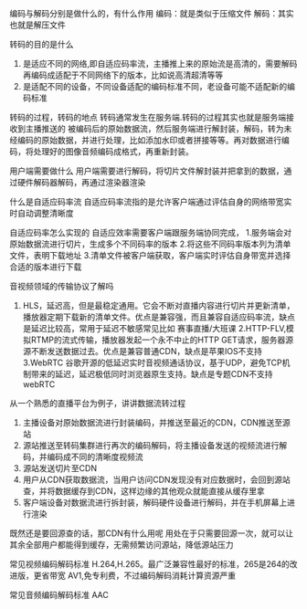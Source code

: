 编码与解码分别是做什么的，有什么作用
编码：就是类似于压缩文件
解码：其实也就是解压文件 

转码的目的是什么
1. 是适应不同的网络,即自适应码率流，主播推上来的原始流是高清的，需要解码再编码成适配于不同网络下的版本，比如说高清超清等等
2. 是适配不同的设备，不同设备适配的编码标准不同，老设备可能不适配新的编码标准

转码的过程，转码的地点
转码通常发生在服务端.转码的过程其实也就是服务端接收到主播推送的 被编码后的原始数据流，然后服务端进行解封装，解码，转为未经编码的原始数据，并进行处理，比如添加水印或者拼接等等。再对数据进行编码，将处理好的图像音频编码成格式，再重新封装。

用户端需要做什么
用户端需要进行解码，将切片文件解封装并把拿到的数据，通过硬件解码器解码，再通过渲染器渲染

什么是自适应码率流
自适应码率流指的是允许客户端通过评估自身的网络带宽实时自动调整清晰度

自适应码率怎么实现的
自适应效率需要客户端跟服务端协同完成，
1.服务端会对原始数据流进行切片，生成多个不同码率的版本
2.将这些不同码率版本列为清单文件，表明下载地址
3.清单文件被客户端获取，客户端实时评估自身带宽并选择合适的版本进行下载

音视频领域的传输协议了解吗
1. HLS，延迟高，但是最稳定通用。它会不断对直播内容进行切片并更新清单，播放器定期下载新的清单文件。优点是兼容强，而且兼容自适应码率流，缺点是延迟比较高，常用于延迟不敏感常见比如 赛事直播/大班课
2.HTTP-FLV,模拟RTMP的流式传输，播放器发起一个永不中止的HTTP GET请求，服务器源源不断发送数据过去。优点是兼容普通CDN，缺点是苹果IOS不支持
3.WebRTC 谷歌开源的低延迟实时音视频通话协议，基于UDP，避免TCP机制带来的延迟，延迟极低同时浏览器原生支持。缺点是专题CDN不支持webRTC

从一个熟悉的直播平台为例子，讲讲数据流转过程
1. 主播设备对原始数据流进行封装编码，并推送至最近的CDN，CDN推送至源站
2. 源站推送至转码集群进行再次的编码解码，将主播设备发送的视频流进行解码，并编码成不同的清晰度视频流
3. 源站发送切片至CDN
4. 用户从CDN获取数据流，当用户访问CDN发现没有对应数据时，会回到源站查，并将数据缓存到CDN，这样边缘的其他观众就能直接从缓存里拿
5. 客户端设备对数据流进行拆封装，解码硬件设备进行解码，并在手机屏幕上进行渲染

既然还是要回源查的话，那CDN有什么用呢
用处在于只需要回源一次，就可以让其余全部用户都能得到缓存，无需频繁访问源站，降低源站压力

常见视频编码解码标准
H.264,H.265。最广泛兼容性最好的标准，265是264的改进版，更省带宽
AV1,免专利费，不过编码解码消耗计算资源严重

常见音频编码解码标准
AAC

